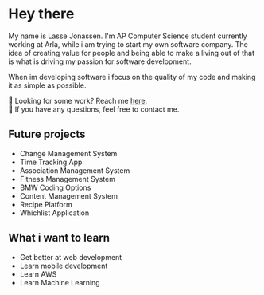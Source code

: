 # Hey there
My name is Lasse Jonassen. I'm AP Computer Science student currently working at Arla, while i am trying to start my own software company. The idea of creating value for people and being able to make a living out of that is what is driving my passion for software development.

When im developing software i focus on the quality of my code and making it as simple as possible.

💼 Looking for some work? Reach me <a href="mailto:lmj@on3dge.com">here</a>.
<br>
💬 If you have any questions, feel free to contact me.


## Future projects
<ul>
<li>Change Management System</li>
  <li>Time Tracking App</li>
  <li>Association Management System</li>
  <li>Fitness Management System</li>
  <li>BMW Coding Options</li>
  <li>Content Management System</li>
  <li>Recipe Platform</li>
  <li>Whichlist Application</li>
</ul>
 

## What i want to learn
- Get better at web development
- Learn mobile development
- Learn AWS
- Learn Machine Learning
